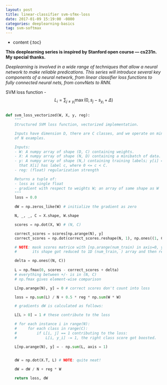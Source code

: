 ```yaml
---
layout: post
title: linear-classifier svm-sfmx-loss
date: 2017-01-09 15:19:00 -0800
categories: deeplearning-basics 
tag: svm-softmax
---
```


* content
{:toc}



__This deeplearning series is inspired by Stanford open course — cs231n. My special thanks.__


_Deeplearning is involved in a wide range of techniques that allow a neural network to make reliable predications. This series will introduce several key components of a neural network, from linear classifier loss functions to fully connected neural nets, from convNets to RNN._


SVM loss function - $$ L_i = \sum_{j\neq y_i} \max(0, s_j - s_{y_i} + \Delta) $$

``` python

def svm_loss_vectorized(W, X, y, reg):
    """
    Structured SVM loss function, vectorized implementation.

    Inputs have dimension D, there are C classes, and we operate on minibatches
    of N examples.

    Inputs:
    - W: A numpy array of shape (D, C) containing weights.
    - X: A numpy array of shape (N, D) containing a minibatch of data.
    - y: A numpy array of shape (N,) containing training labels; y[i] = c means
      that X[i] has label c, where 0 <= c < C.
    - reg: (float) regularization strength

    Returns a tuple of:
    - loss as single float
    - gradient with respect to weights W; an array of same shape as W
    """
    loss = 0.0
  
    dW = np.zeros_like(W) # initialize the gradient as zero

    N, _, _, C = X.shape, W.shape

    scores = np.dot(X, W) # (N, C)

    correct_scores = scores[np.arange(N), y]
    correct_scores = np.dot(correct_scores.reshape(N, 1), np.ones((1, C))) # (N, C)

    # NOTE: mask scores matrice with [np.arange(num_train) in axis=0, y in axis = 1]
    #       its shape got reduced to 1D (num_train, ) array and then reshape to 2D (num_train, 1) array

    delta = np.ones((N, C))
 
    L = np.fmax(0, scores - correct_scores + delta)
    # everything between +/- is in (N, C)
    # np.fmax gives element-wise comparison

    L[np.arange(N), y] = 0 # correct scores don't count into loss

    loss = np.sum(L) / N + 0.5 * reg * np.sum(W * W)

    # gradients dW is calculated as follows:

    L[L > 0] = 1 # these contribute to the loss

    # for each instance i in range(N):
    #     for each class in range(C):
    #         if L[i, j] == 1 contributing to the loss:
    #             L[i, y_i] -= 1, the right class score got boosted.

    L[np.arange(N), y] = - np.sum(L, axis = 1)


    dW = np.dot(X.T, L) # NOTE: quite neat!
   
    dW = dW / N + reg * W

    return loss, dW

```
